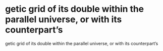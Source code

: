 # getic grid of its double within the parallel universe, or with its counterpart’s

getic grid of its double within the parallel universe, or with its counterpart’s